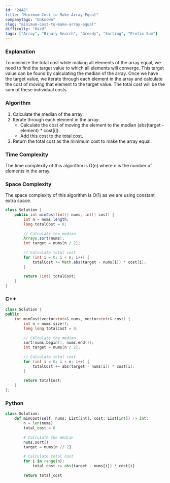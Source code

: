 ```yaml
---
id: "2448"
title: "Minimum Cost to Make Array Equal"
companyTags: "Unknown"
slug: "minimum-cost-to-make-array-equal"
difficulty: "Hard"
tags: ["Array", "Binary Search", "Greedy", "Sorting", "Prefix Sum"]
---
```


### Explanation
To minimize the total cost while making all elements of the array equal, we need to find the target value to which all elements will converge. This target value can be found by calculating the median of the array. Once we have the target value, we iterate through each element in the array and calculate the cost of moving that element to the target value. The total cost will be the sum of these individual costs.

### Algorithm
1. Calculate the median of the array.
2. Iterate through each element in the array:
   - Calculate the cost of moving the element to the median (abs(target - element) * cost[i]).
   - Add this cost to the total cost.
3. Return the total cost as the minimum cost to make the array equal.

### Time Complexity
The time complexity of this algorithm is O(n) where n is the number of elements in the array.

### Space Complexity
The space complexity of this algorithm is O(1) as we are using constant extra space.

```java
class Solution {
    public int minCost(int[] nums, int[] cost) {
        int n = nums.length;
        long totalCost = 0;
        
        // Calculate the median
        Arrays.sort(nums);
        int target = nums[n / 2];
        
        // Calculate total cost
        for (int i = 0; i < n; i++) {
            totalCost += Math.abs(target - nums[i]) * cost[i];
        }
        
        return (int) totalCost;
    }
}
```

### C++
```cpp
class Solution {
public:
    int minCost(vector<int>& nums, vector<int>& cost) {
        int n = nums.size();
        long long totalCost = 0;
        
        // Calculate the median
        sort(nums.begin(), nums.end());
        int target = nums[n / 2];
        
        // Calculate total cost
        for (int i = 0; i < n; i++) {
            totalCost += abs(target - nums[i]) * cost[i];
        }
        
        return totalCost;
    }
};
```

### Python
```python
class Solution:
    def minCost(self, nums: List[int], cost: List[int]) -> int:
        n = len(nums)
        total_cost = 0
        
        # Calculate the median
        nums.sort()
        target = nums[n // 2]
        
        # Calculate total cost
        for i in range(n):
            total_cost += abs(target - nums[i]) * cost[i]
        
        return total_cost
```